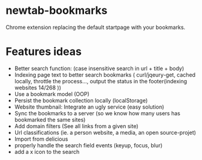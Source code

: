 newtab-bookmarks
================

Chrome extension replacing the default startpage with your bookmarks.



Features ideas
=========================
- Better search function: (case insensitive search in url + title + body)
- Indexing page text to better search bookmarks ( curl/jqeury-get, cached locally, throttle the process..., output the status in the footer(indexing websites 14/268 ))
- Use a bookmark model (OOP)
- Persist the bookmark collection locally (localStorage)
- Website thumbnail: Integrate an ugly service (easy solution)
- Sync the bookmarks to a server (so we know how many users has bookmarked the same sites)
- Add domain filters (See all links from a given site)
- Url classifications (ie. a person website, a media, an open source-projet)
- Import from delicious
- properly handle the search field events (keyup, focus, blur)
- add a x icon to the search


